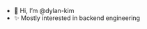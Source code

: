 - 👋 Hi, I’m @dylan-kim
- ✨ Mostly interested in backend engineering 

<!---
dylan-kim/dylan-kim is a ✨ special ✨ repository because its `README.md` (this file) appears on your GitHub profile.
You can click the Preview link to take a look at your changes.
--->
